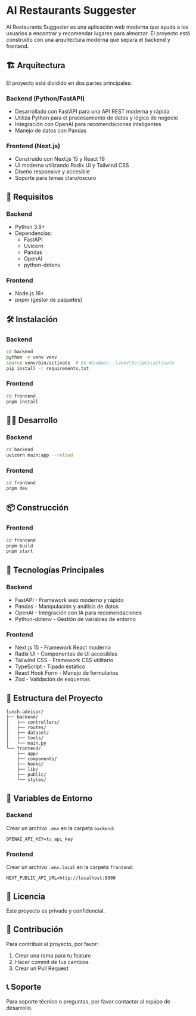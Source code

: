 # AI Restaurants Suggester

AI Restaurants Suggester es una aplicación web moderna que ayuda a los usuarios a encontrar y recomendar lugares para almorzar. El proyecto está construido con una arquitectura moderna que separa el backend y frontend.

## 🏗️ Arquitectura

El proyecto está dividido en dos partes principales:

### Backend (Python/FastAPI)

- Desarrollado con FastAPI para una API REST moderna y rápida
- Utiliza Python para el procesamiento de datos y lógica de negocio
- Integración con OpenAI para recomendaciones inteligentes
- Manejo de datos con Pandas

### Frontend (Next.js)

- Construido con Next.js 15 y React 19
- UI moderna utilizando Radix UI y Tailwind CSS
- Diseño responsive y accesible
- Soporte para temas claro/oscuro

## 🚀 Requisitos

### Backend

- Python 3.8+
- Dependencias:
  - FastAPI
  - Uvicorn
  - Pandas
  - OpenAI
  - python-dotenv

### Frontend

- Node.js 18+
- pnpm (gestor de paquetes)

## 🛠️ Instalación

### Backend

```bash
cd backend
python -m venv venv
source venv/bin/activate  # En Windows: .\venv\Scripts\activate
pip install -r requirements.txt
```

### Frontend

```bash
cd frontend
pnpm install
```

## 🏃‍♂️ Desarrollo

### Backend

```bash
cd backend
uvicorn main:app --reload
```

### Frontend

```bash
cd frontend
pnpm dev
```

## 📦 Construcción

### Frontend

```bash
cd frontend
pnpm build
pnpm start
```

## 🔧 Tecnologías Principales

### Backend

- FastAPI - Framework web moderno y rápido
- Pandas - Manipulación y análisis de datos
- OpenAI - Integración con IA para recomendaciones
- Python-dotenv - Gestión de variables de entorno

### Frontend

- Next.js 15 - Framework React moderno
- Radix UI - Componentes de UI accesibles
- Tailwind CSS - Framework CSS utilitario
- TypeScript - Tipado estático
- React Hook Form - Manejo de formularios
- Zod - Validación de esquemas

## 📁 Estructura del Proyecto

```
lunch-advisor/
├── backend/
│   ├── controllers/
│   ├── routes/
│   ├── dataset/
│   ├── tools/
│   └── main.py
└── frontend/
    ├── app/
    ├── components/
    ├── hooks/
    ├── lib/
    ├── public/
    └── styles/
```

## 🔐 Variables de Entorno

### Backend

Crear un archivo `.env` en la carpeta `backend`:

```
OPENAI_API_KEY=tu_api_key
```

### Frontend

Crear un archivo `.env.local` en la carpeta `frontend`:

```
NEXT_PUBLIC_API_URL=http://localhost:8000
```

## 📝 Licencia

Este proyecto es privado y confidencial.

## 👥 Contribución

Para contribuir al proyecto, por favor:

1. Crear una rama para tu feature
2. Hacer commit de tus cambios
3. Crear un Pull Request

## 📞 Soporte

Para soporte técnico o preguntas, por favor contactar al equipo de desarrollo.
